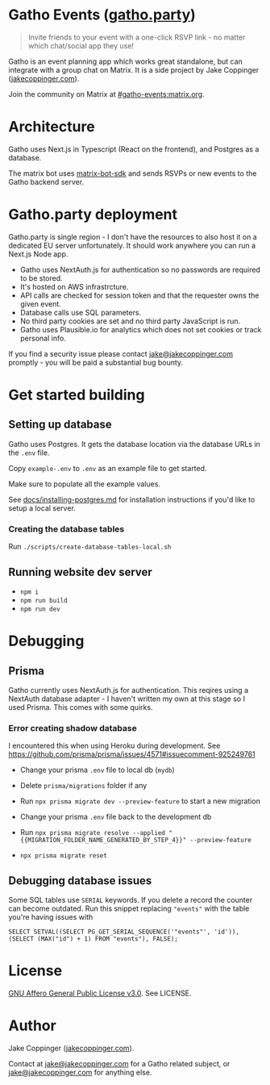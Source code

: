 Gatho Events ([gatho.party](https://gatho.party))
================================================

> Invite friends to your event with a one-click RSVP link - no matter which chat/social app they use!

Gatho is an event planning app which works great standalone, but can integrate with a group chat
on Matrix. It is a side project by Jake Coppinger ([jakecoppinger.com](https://jakecoppinger.com)).

Join the community on Matrix at
[#gatho-events:matrix.org](https://matrix.to/#/#gatho-events:matrix.org).

# Architecture

Gatho uses Next.js in Typescript (React on the frontend), and Postgres as a database.

The matrix bot uses [matrix-bot-sdk](https://github.com/turt2live/matrix-bot-sdk) and sends RSVPs or
new events to the Gatho backend server.

# Gatho.party deployment

Gatho.party is single region - I don't have the resources to also host it on a dedicated EU server
unfortunately. It should work anywhere you can run a Next.js Node app.

- Gatho uses NextAuth.js for authentication so no passwords are required to be stored.
- It's hosted on AWS infrastrcture.
- API calls are checked for session token and that the requester owns the given event.
- Database calls use SQL parameters.
- No third party cookies are set and no third party JavaScript is run.
- Gatho uses Plausible.io for analytics which does not set cookies or track personal info.

If you find a security issue please contact [jake@jakecoppinger.com](mailto:jake@jakecoppinger.com) promptly -
you will be paid a substantial bug bounty.

# Get started building
## Setting up database

Gatho uses Postgres. It gets the database location via the database URLs in the `.env` file.

Copy `example-.env` to `.env` as an example file to get started.

Make sure to populate all the example values.

See [docs/installing-postgres.md](docs/installing-postgres.md) for installation instructions if
you'd like to setup a local server.

### Creating the database tables
Run `./scripts/create-database-tables-local.sh`

## Running website dev server
- `npm i`
- `npm run build`
- `npm run dev`

# Debugging
## Prisma

Gatho currently uses NextAuth.js for authentication. This reqires using a NextAuth database
adapter - I haven't written my own at this stage so I used Prisma. This comes with some quirks.

### Error creating shadow database

I encountered this when using Heroku during development. See
https://github.com/prisma/prisma/issues/4571#issuecomment-925249761

- Change your prisma `.env` file to local db (`mydb`)
- Delete `prisma/migrations` folder if any
- Run `npx prisma migrate dev --preview-feature` to start a new migration

- Change your prisma `.env` file back to the development db
- Run `npx prisma migrate resolve --applied "{{MIGRATION_FOLDER_NAME_GENERATED_BY_STEP_4}}" --preview-feature`

- `npx prisma migrate reset`


## Debugging database issues

Some SQL tables use `SERIAL` keywords. If you delete a record the counter can become outdated.
Run this snippet replacing `"events"` with the table you're having issues with

```
SELECT SETVAL((SELECT PG_GET_SERIAL_SEQUENCE('"events"', 'id')), (SELECT (MAX("id") + 1) FROM "events"), FALSE);
```

# License

[GNU Affero General Public License v3.0](https://choosealicense.com/licenses/agpl-3.0/). See LICENSE.

# Author
Jake Coppinger ([jakecoppinger.com](https://jakecoppinger.com)).

Contact at [jake@jakecoppinger.com](mailto:jake@jakecoppinger.com) for a Gatho related subject,
or [jake@jakecoppinger.com](mailto:jake@jakecoppinger.com) for anything else.
